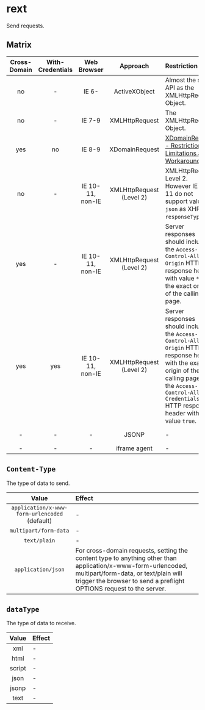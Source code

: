 # rext
Send requests.

## Matrix

| Cross-Domain | With-Credentials | Web Browser | Approach | Restriction | Security |
| :---: | :---: | :---: | :---: | :--- | :--- |
| no | - | IE 6- | ActiveXObject | Almost the same API as the XMLHttpRequest Object. | - |
| no | - | IE 7-9 | XMLHttpRequest | The XMLHttpRequest Object. | - |
| yes | no | IE 8-9 | XDomainRequest | [XDomainRequest - Restrictions, Limitations and Workarounds](https://blogs.msdn.microsoft.com/ieinternals/2010/05/13/xdomainrequest-restrictions-limitations-and-workarounds/) | - |
| no | - | IE 10-11, non-IE | XMLHttpRequest (Level 2) | XMLHttpRequest Level 2. However IE 10-11 do not support value `json` as XHR's `responseType`. | - |
| yes | - | IE 10-11, non-IE | XMLHttpRequest (Level 2) | Server responses should include the `Access-Control-Allow-Origin` HTTP response header with value `*`, or the exact origin of the calling page. | - |
| yes | yes | IE 10-11, non-IE | XMLHttpRequest (Level 2) | Server responses should include the `Access-Control-Allow-Origin` HTTP response header with the exact origin of the calling page, and the `Access-Control-Allow-Credentials` HTTP response header with value `true`. | - |
| - | - | - | JSONP | - | [Security concerns](https://en.wikipedia.org/wiki/JSONP#Security_concerns) |
| - | - | - | iframe agent | - | - |

## `Content-Type`

The type of data to send.

| Value | Effect |
| :---: | :--- |
| `application/x-www-form-urlencoded` (default) | - |
| `multipart/form-data` | - |
| `text/plain` | - |
| `application/json` | For cross-domain requests, setting the content type to anything other than application/x-www-form-urlencoded, multipart/form-data, or text/plain will trigger the browser to send a preflight OPTIONS request to the server. |

## `dataType`

The type of data to receive.

| Value | Effect |
| :---: | :--- |
| xml | - |
| html | - |
| script | - |
| json | - |
| jsonp | - |
| text | - |
